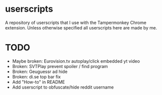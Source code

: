 # userscripts
A repository of userscripts that I use with the Tampermonkey Chrome extension. Unless otherwise specified all userscripts here are made by me.

# TODO
- Maybe broken: Eurovision.tv autoplay/click embedded yt video
- Broken: SVTPlay prevent spoiler / find program
- Broken: Geuguessr ad hide
- Broken: di.se top bar fix
- Add "How-to" in README
- Add userscript to obfuscate/hide reddit username